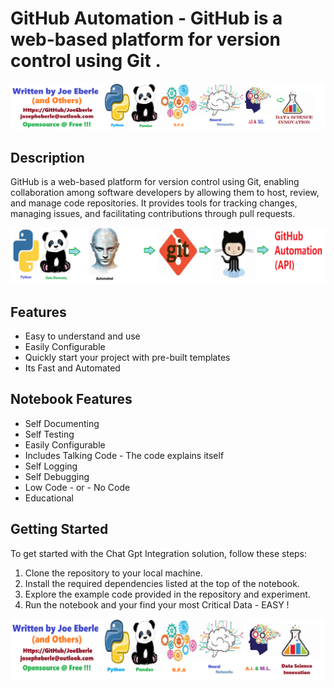 # GitHub Automation - GitHub is a web-based platform for version control using Git .

![Code Logo](code.png)

## Description

GitHub is a web-based platform for version control using Git, enabling collaboration among software developers by allowing them to host, review, and manage code repositories. It provides tools for tracking changes, managing issues, and facilitating contributions through pull requests.

![Code Logo](sample.png)


## Features
- Easy to understand and use  
- Easily Configurable 
- Quickly start your project with pre-built templates
- Its Fast and Automated

## Notebook Features
- Self Documenting 
- Self Testing 
- Easily Configurable
- Includes Talking Code - The code explains itself
- Self Logging 
- Self Debugging 
- Low Code - or - No Code
- Educational 

## Getting Started
To get started with the Chat Gpt Integration solution, follow these steps:
1. Clone the repository to your local machine.
2. Install the required dependencies listed at the top of the notebook.
3. Explore the example code provided in the repository and experiment.
4. Run the notebook and your find your most Critical Data - EASY !

![Code Logo](developer.png)
